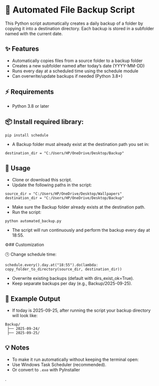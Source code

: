 # 💾 Automated File Backup Script
This Python script automatically creates a daily backup of a folder by copying it into a destination directory. Each backup is stored in a subfolder named with the current date.

## ✨ Features
- Automatically copies files from a source folder to a backup folder
- Creates a new subfolder named after today’s date (YYYY-MM-DD)
- Runs every day at a scheduled time using the schedule module
- Can overwrite/update backups if needed (Python 3.8+)

## ⚡ Requirements
- Python 3.8 or later

## 📦 Install required library:
```
pip install schedule
```
- A Backup folder must already exist at the destination path you set in:
```
destination_dir = "C:/Users/HP/OneDrive/Desktop/Backup"
```

## 🚀 Usage
- Clone or download this script.
- Update the following paths in the script:
```
source_dir = "C:/Users/HP/OneDrive/Desktop/Wallpapers"
destination_dir = "C:/Users/HP/OneDrive/Desktop/Backup"
```
- Make sure the Backup folder already exists at the destination path.
- Run the script:
```
python automated_backup.py
```
- The script will run continuously and perform the backup every day at 18:55.

⚙️##  Customization

🕒 Change schedule time:
```
schedule.every().day.at("18:55").do(lambda: copy_folder_to_directory(source_dir, destination_dir))
```
- Overwrite existing backups (default with dirs_exist_ok=True).
- Keep separate backups per day (e.g., Backup/2025-09-25).

## 📂 Example Output
- If today is 2025-09-25, after running the script your backup directory will look like:
```
Backup/
 ├── 2025-09-24/
 ├── 2025-09-25/
```
## 💡 Notes
- To make it run automatically without keeping the terminal open:
- Use Windows Task Scheduler (recommended).
- Or convert to `.exe` with PyInstaller

.










